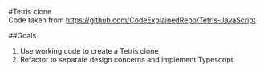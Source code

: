 #Tetris clone  
Code taken from https://github.com/CodeExplainedRepo/Tetris-JavaScript

##Goals
1. Use working code to create a Tetris clone
2. Refactor to separate design concerns and implement Typescript